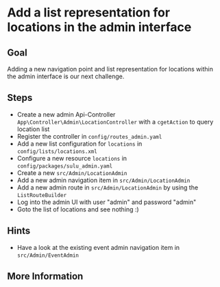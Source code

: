 Add a list representation for locations in the admin interface
==============================================================

Goal
----

Adding a new navigation point and list representation for locations within the admin interface 
is our next challenge.

Steps
-----

* Create a new admin Api-Controller `App\Controller\Admin\LocationController` with a `cgetAction` to query location list
* Register the controller in `config/routes_admin.yaml`
* Add a new list configuration for `locations` in `config/lists/locations.xml`
* Configure a new resource `locations` in `config/packages/sulu_admin.yaml`
* Create a new `src/Admin/LocationAdmin`
* Add a new admin navigation item in `src/Admin/LocationAdmin`
* Add a new admin route in `src/Admin/LocationAdmin` by using the `ListRouteBuilder`
* Log into the admin UI with user "admin" and password "admin"
* Goto the list of locations and see nothing :)

Hints
-----

* Have a look at the existing event admin navigation item in `src/Admin/EventAdmin`

More Information
----------------


